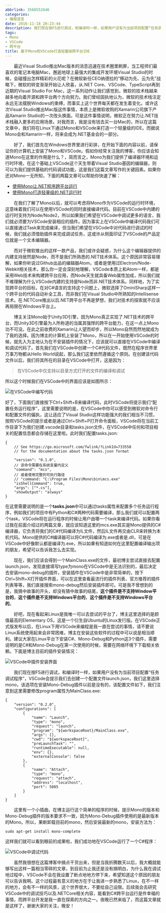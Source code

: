 ```yaml
---
abbrlink: 3568552646
categories:
- 编程语言
date: 2016-11-18 20:23:44
description: 我们现在按F5进行调试，和编译时一样，如果用户没有为当前项目配置“任务调试程序”，VSCode会提示我们去创建一个配置文件launch.json，我们这里选择mono，该选项在安装Mono-Debug插件以前是没有的，该配置文件如下，我们注意到这里需要修改program属性为MainClass.exe:;现在，我们应该会得到一个MainClass.exe的文件，最初博主尝试直接去配置launch.json，发现直接填写type为mono在VSCode中是无法识别的，最后决定去安装mono-debug的插件，安装插件在VSCode中是非常简单的，按下Ctrl+Shift+X打开插件界面，可以在这里查看最流行的插件列表、官方推荐的插件列表等等，我们直接搜索mono-debug然后安装插件即可;因为博主的计算机上安装了Mono，所以在一开始使用VSCode的时候，就先入为主地认为在不安装插件的情况下，应该就可以直接在VSCode中编译和调试代码了
tags:
- Mono
- VSCode
- 跨平台
title: 基于Mono和VSCode打造轻量级跨平台IDE
---
```


&emsp;&emsp;最近Visual Studio推出Mac版本的消息迅速在技术圈里刷屏，当工程师们最喜欢的笔记本电脑Mac，邂逅地球上最强大的集成开发环境Visual Studio的时候，会碰撞出怎样精彩的火花呢？在微软新任CEO纳德拉的“移动为先、云为先”战略下，微软的转变渐渐开始让人欣喜，从.NET Core、VSCode、TypeScript再到近期的Visual Studio For Mac，这一系列动作让我们感觉到，微软的技术栈越来越多地向着开源和跨平台两个方向努力。我们曾经固执地认为，微软的技术栈注定永远无法摆脱Windows的束缚，而事实上这个世界每天都在发生着变化。或许这次Visual Studio推出Mac版这件事情，本质上是微软收购的Xamarin公司旗下产品Xamarin Studio的一次改头换面。可是这件事情说明，微软正在努力让.NET技术栈融入更多的应用场景。对我而言，我是没有钱去买一台Mac的，所以在这篇文章中，我们将在Linux下通过Mono和VSCode来打造一个轻量级的IDE。而据说Mono会和Xamarin一样，将来会成为.NET基金会的一部分。

<!--more-->

&emsp;&emsp;好了，我们首先在Windows世界里进行彩排，在开始下面的内容以前，请保证你的计算机上安装了Mono和VSCode。假如你经常关注我的博客，你应该会知道Mono在这里的作用是什么？，简而言之，Mono为我们提供了编译器环境和运行时环境，在这个基础上VSCode这个天生带着Visual Studio基因的编辑器，则可以为我们提供基础的代码调试功能，这是我们这篇文章写作的关键因素。如果你还对Mono一无所知，下面的两篇文章可以帮助你快速了解：

* [使用Mono让.NET程序跨平台运行](http://qinyuanpei/2016/03/06/make-dotnet-run-in-cross-platform-with-mono.html)
* [使用Mono打造轻量级的.NET运行时](http://qinyuanpei.com/2016/03/25/build-light-weight-runtime-for-dotnet-with-mono.html)

&emsp;&emsp;在我们了解了Mono以后，就可以考虑将Mono作为VSCode的运行时环境，这意味着我们可以在使用VSCode的同时直接编译代码。目前在VSCode中内建的运行时支持为Node/Node2，所以如果我们希望在VSCode中调试更多的语言，我们就必须要为VSCode安装相应的插件。因为事实上在VSCode中编译代码我们可以直接通过Task来完成编译，但当我们希望在VSCode中对代码进行调试的时候，我们就必须借助插件来完成调试任务，这或许从侧面印证了VSCode的产品定位就是一个文本编辑器。

&emsp;&emsp;而对于微软推出的这样一款产品，我们或许会疑惑，为什么这个编辑器提供的内建支持居然是Node，而不是我们所熟悉的.NET技术体系。这个原因非常容易理解，如果你听说过Github出品的编辑器Atom，或者是使用过Electron/Node-Webkit相关技术，那么你一定会深刻地理解，VSCode本质上和Atom一样，都是采用Web技术来构建跨平台应用，而Node天生就具备Web属性加成，所以我们就不难理解为什么VSCode内建的支持是Node而非.NET技术体系。同样地，为了实现跨平台的目标，在对C#语言的支持这个问题上，微软选择了OminiSharp这样一个跨平台的代码自动补全工具，而非我们在Visual Studio中所熟知的Intellisense技术。在.NETCore推出以后.NET跨平台不再是梦想，我们对技术的探索就不应该再局限在Windows平台上。

&emsp;&emsp;博主关注Mono始于Unity3D引擎，因为Mono真正实现了.NET技术的跨平台，而Unity3D引擎最为人所称道的当属其强悍的跨平台能力，在这一点上Mono功不可没。在此之前收费的Xamarin让人望而却步，所以Mono自然而然地就成为了我的选择。因为博主的计算机上安装了Mono，所以在一开始使用VSCode的时候，就先入为主地认为在不安装插件的情况下，应该就可以直接在VSCode中编译和调试代码了。首先我们在VSCode中创建一个C#代码文件，既然在程序世界里万事万物都从Hello World说起，那么我们这里依然遵循这个原则。在创建该代码文件以后，我们将其所在的目录在VSCode中打开，这是因为：

> 在VSCode中仅支持以目录方式打开的文件的编译和调试

所以这个时候我们在VSCode中的界面应该是如图所示：

![在VSCode中编写代码](https://ww1.sinaimg.cn/large/4c36074fly1fzixygvqxsj20jg077aac.jpg)

好了，下面我们直接按下Ctrl+Shift+B来编译代码，此时VSCode将提示我们“配置任务运行程序”，这里需要说明的是，在VSCode中你可以感受到微软对命令行和配置文件的偏执，这让适应了Visual Studio这样功能强大的我们相当不习惯，按照VSCode的提示或者是通过Ctrl+Shift+P打开命令面板，VSCode将在当前工作目录下为我们创建.vscode目录和tasks.json文件，在VSCode中任何和项目相关的配置信息都会存储在这里啦。此时我们配置tasks.json:

```
{
    // See https://go.microsoft.com/fwlink/?LinkId=733558
    // for the documentation about the tasks.json format
    
    "version": "0.1.0",
    // 该命令需要在系统变量内定义
    "command": "mcs",
    // 或者使用完整的可执行路径
    // "command: "C:\Program Files\Mono\bin\mcs.exe"
    "isShellCommand": true,
    "args": ["*.cs"],
    "showOutput": "always"
}
```
在这里需要说明的是一个**tasks.json**中可以通过tasks属性来配置多个任务运行程序，例如我们的项目中有Python和C#两种代码需要编译，那么我们就可以配置两个task，VSCode将在运行程序的时候让用户由哪一个task来编译代码。如果你看过我在前面介绍过的两篇文章，就应该知道这里的mcs.exe其实是Mono提供的C#编译器，它负责将我们的C#代码编译为IL文件，然后IL文件再交由CLR来转换为本机代码。Mono提供的C#编译器可以将C#代码编译为.exe或者是.dll，可是在VSCode中好像默认都是编译为.exe，所以如果有知道如何在这里配置编译输出项的朋友，希望可以告诉我怎么去实现。

&emsp;&emsp;现在，我们应该会得到一个MainClass.exe的文件，最初博主尝试直接去配置launch.json，发现直接填写type为mono在VSCode中是无法识别的，最后决定去安装mono-debug的插件，安装插件在VSCode中是非常简单的，按下Ctrl+Shift+X打开插件界面，可以在这里查看最流行的插件列表、官方推荐的插件列表等等，我们直接搜索mono-debug然后安装插件即可。可是我不曾想到的是，我猜中故事的开头，却没有猜中故事的结尾，**这个插件是不支持Window平台的**，**这个插件是不支持Windows平台的**，**这个插件是不支持Windows平台的**。

&emsp;&emsp;好吧，现在看起来Linux是我唯一可以去尝试的平台了，博主这里选择的是颜值最高的Elementary OS，这是一个衍生自Ubuntu的Linux发行版。在VSCode正式版发布以后，在Linux下用VSCode来编程是我一直在尝试的事情，请不要说Linux系统使用起来会非常困难，博主在安装这些软件的过程中可以说是相当顺利。建议大家在Linux平台下安装C#、Mono-Debug和Python这3个插件，需要说明的是C#和Mono-Debug在第一次使用的时候，需要在网络环境下下载相关依赖。下面是博主目前的插件安装情况：

![VSCode中插件安装界面](https://ww1.sinaimg.cn/large/4c36074fly1fzixbdu00aj20910icq3j.jpg)

&emsp;&emsp;我们现在按F5进行调试，和编译时一样，如果用户没有为当前项目配置“任务调试程序”，VSCode会提示我们去创建一个配置文件launch.json，我们这里选择mono，该选项在安装Mono-Debug插件以前是没有的，该配置文件如下，我们注意到这里需要修改program属性为MainClass.exe:

```
{
    "version": "0.2.0",
    "configurations": [
        {
            "name": "Launch",
            "type": "mono",
            "request": "launch",
            "program": "${workspaceRoot}/MainClass.exe",
            "args": [],
            "cwd": "${workspaceRoot}",
            "preLaunchTask": "",
            "runtimeExecutable": null,
            "env": {},
            "externalConsole": false
        },
        {
            "name": "Attach",
            "type": "mono",
            "request": "attach",
            "address": "localhost",
            "port": 5085
        }
    ]
}
```

&emsp;&emsp;这里有一个小插曲，在博主运行这个简单的程序的时候，提示Mono的版本和Mono-Debug插件的版本要求不一致，因为Mono-Debug插件使用的是最新版本的Mono。所以，果断卸载目前的mono，然后安装最新的mono，安装方法为：
```
sudo apt-get install mono-complete
```
这样我们就可以看到眼前的成果啦，我们成功地在VSCode运行了一个C#程序：

![VSCode中调试代码](https://ww1.sinaimg.cn/large/4c36074fly1fzix8ge8e6j211y0laq4f.jpg)

&emsp;&emsp;虽然我很想在这篇博客中搞点干货出来，但是当我折腾数天以后，我大概就能够写出这样一篇相当零碎的文章，到目前为止我还是没有搞明白，为什么我在调试地过程中，VSCode不会在我设置了断点地地方停下来，希望知道这个原因的朋友可以告诉我啊。这个过程最有意义的地方在于让我进一步熟悉了Linux，在不一样的地方，会有不一样的风景，这个世界很大，不要给自己设限。后续我会去研究VSCode中的调试技巧以及.NETCore相关内容，能看到C#跨平台运行是件幸福的事情，而跨平台开发是我一直在探索的方向之一。夜晚已然来临了，而这篇文章就是这样了，谢谢大家的关注，晚安！